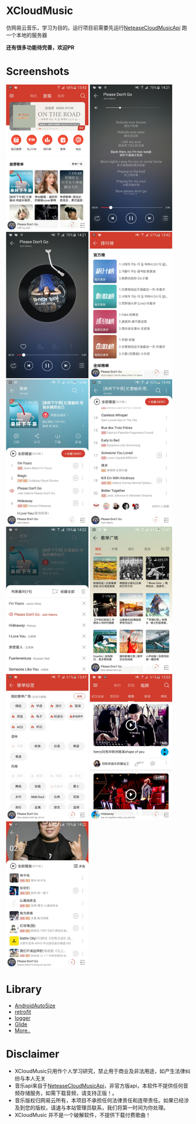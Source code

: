 # XCloudMusic

仿网易云音乐，学习为目的。运行项目前需要先运行[NeteaseCloudMusicApi](https://github.com/Binaryify/NeteaseCloudMusicApi) 跑一个本地的服务器

**还有很多功能待完善，欢迎PR**


# Screenshots

<p>
<img src="img/img1.jpeg" width="225" height="400"/>
<img src="img/img10.jpeg" width="225" height="400"/>
<img src="img/img11.jpeg" width="225" height="400"/>
<img src="img/img2.jpeg" width="225" height="400"/>
<img src="img/img3.jpeg" width="225" height="400"/>
<img src="img/img4.jpeg" width="225" height="400"/>
<img src="img/img9.jpeg" width="225" height="400"/>
<img src="img/img5.jpeg" width="225" height="400"/>
<img src="img/img6.jpeg" width="225" height="400"/>
<img src="img/img7.jpeg" width="225" height="400"/>
<img src="img/img8.jpeg" width="225" height="400"/>
</p>

# Library

- [AndroidAutoSize](https://github.com/JessYanCoding/AndroidAutoSize)
- [retrofit](https://github.com/square/retrofit)
- [logger](https://github.com/orhanobut/logger)
- [Glide](https://github.com/bumptech/glide)
- [More..](https://github.com/masterxing/XCloudMusic/blob/master/lib_opensource/build.gradle)

# Disclaimer
- XCloudMusic只用作个人学习研究，禁止用于商业及非法用途，如产生法律纠纷与本人无关
- 音乐api来自于[NeteaseCloudMusicApi](https://github.com/Binaryify/NeteaseCloudMusicApi)，非官方版api，本软件不提供任何音频存储服务，如需下载音频，请支持正版！。
- 音乐版权归网易云所有，本项目不承担任何法律责任和连带责任。如果已经涉及到您的版权，请速与本站管理员联系，我们将第一时间为你处理。
- XCloudMusic 并不是一个破解软件，不提供下载付费歌曲！
